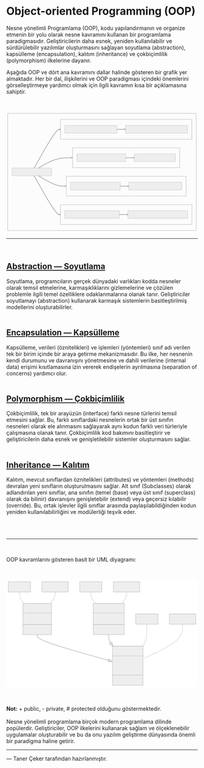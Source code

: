 # Object-oriented Programming (OOP)

Nesne yönelimli Programlama (OOP), kodu yapılandırmanın ve organize etmenin bir yolu olarak nesne kavramını kullanan bir programlama paradigmasıdır. Geliştiricilerin daha esnek, yeniden kullanılabilir ve sürdürülebilir yazılımlar oluşturmasını sağlayan soyutlama (abstraction), kapsülleme (encapsulation), kalıtım (inheritance) ve çokbiçimlilik (polymorphism) ilkelerine dayanır.

Aşağıda OOP ve dört ana kavramını dallar halinde gösteren bir grafik yer almaktadır. Her bir dal, ilişkilerini ve OOP paradigması içindeki önemlerini görselleştirmeye yardımcı olmak için ilgili kavramın kısa bir açıklamasına sahiptir.

<br/>

![oop-concepts.svg](images/oop-concepts.svg)

---

<br/>

## [Abstraction — Soyutlama](https://github.com/tanerceker/oop-ts/tree/main/oop-concepts/abstraction)

Soyutlama, programcıların gerçek dünyadaki varlıkları kodda nesneler olarak temsil etmelerine, karmaşıklıklarını gizlemelerine ve çözülen problemle ilgili temel özelliklere odaklanmalarına olanak tanır. Geliştiriciler soyutlamayı (abstraction) kullanarak karmaşık sistemlerin basitleştirilmiş modellerini oluşturabilirler.
<br/>
<br/>

## [Encapsulation — Kapsülleme](https://github.com/tanerceker/oop-ts/tree/main/oop-concepts/encapsulation)

Kapsülleme, verileri (öznitelikleri) ve işlemleri (yöntemleri) sınıf adı verilen tek bir birim içinde bir araya getirme mekanizmasıdır. Bu ilke, her nesnenin kendi durumunu ve davranışını yönetmesine ve dahili verilerine (internal data) erişimi kısıtlamasına izin vererek endişelerin ayrılmasına (separation of concerns) yardımcı olur.
<br/>
<br/>

## [Polymorphism — Çokbiçimlilik](https://github.com/tanerceker/oop-ts/tree/main/oop-concepts/polymorphism)

Çokbiçimlilik, tek bir arayüzün (interface) farklı nesne türlerini temsil etmesini sağlar. Bu, farklı sınıflardaki nesnelerin ortak bir üst sınıfın nesneleri olarak ele alınmasını sağlayarak aynı kodun farklı veri türleriyle çalışmasına olanak tanır. Çokbiçimlilik kod bakımını basitleştirir ve geliştiricilerin daha esnek ve genişletilebilir sistemler oluşturmasını sağlar.
<br/>
<br/>

## [Inheritance — Kalıtım](https://github.com/tanerceker/oop-ts/tree/main/oop-concepts/inheritance)

Kalıtım, mevcut sınıflardan öznitelikleri (attributes) ve yöntemleri (methods) devralan yeni sınıfların oluşturulmasını sağlar. Alt sınıf (Subclasses) olarak adlandırılan yeni sınıflar, ana sınıfın (temel (base) veya üst sınıf (superclass) olarak da bilinir) davranışını genişletebilir (extend) veya geçersiz kılabilir (override). Bu, ortak işlevler ilgili sınıflar arasında paylaşılabildiğinden kodun yeniden kullanılabilirliğini ve modülerliği teşvik eder.

<br/>
<br/>

---

<br/>

OOP kavramlarını gösteren basit bir UML diyagramı:

<br/>

![oop-uml-diagram.svg](images/oop-uml-diagram.svg)

<br/>

**Not:** + public, - private, # protected olduğunu göstermektedir.
<br/>
<br/>
Nesne yönelimli programlama birçok modern programlama dilinde popülerdir. Geliştiriciler, OOP ilkelerini kullanarak sağlam ve ölçeklenebilir uygulamalar oluşturabilir ve bu da onu yazılım geliştirme dünyasında önemli bir paradigma haline getirir.

---

— Taner Çeker tarafından hazırlanmıştır.
